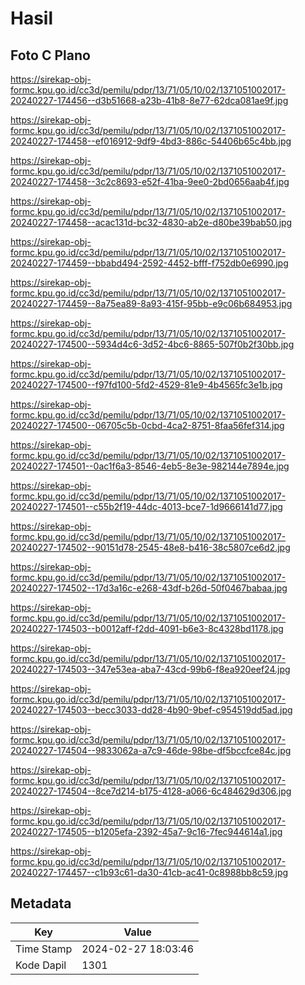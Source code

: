 # Hasil

## Foto C Plano

https://sirekap-obj-formc.kpu.go.id/cc3d/pemilu/pdpr/13/71/05/10/02/1371051002017-20240227-174456--d3b51668-a23b-41b8-8e77-62dca081ae9f.jpg

https://sirekap-obj-formc.kpu.go.id/cc3d/pemilu/pdpr/13/71/05/10/02/1371051002017-20240227-174458--ef016912-9df9-4bd3-886c-54406b65c4bb.jpg

https://sirekap-obj-formc.kpu.go.id/cc3d/pemilu/pdpr/13/71/05/10/02/1371051002017-20240227-174458--3c2c8693-e52f-41ba-9ee0-2bd0656aab4f.jpg

https://sirekap-obj-formc.kpu.go.id/cc3d/pemilu/pdpr/13/71/05/10/02/1371051002017-20240227-174458--acac131d-bc32-4830-ab2e-d80be39bab50.jpg

https://sirekap-obj-formc.kpu.go.id/cc3d/pemilu/pdpr/13/71/05/10/02/1371051002017-20240227-174459--bbabd494-2592-4452-bfff-f752db0e6990.jpg

https://sirekap-obj-formc.kpu.go.id/cc3d/pemilu/pdpr/13/71/05/10/02/1371051002017-20240227-174459--8a75ea89-8a93-415f-95bb-e9c06b684953.jpg

https://sirekap-obj-formc.kpu.go.id/cc3d/pemilu/pdpr/13/71/05/10/02/1371051002017-20240227-174500--5934d4c6-3d52-4bc6-8865-507f0b2f30bb.jpg

https://sirekap-obj-formc.kpu.go.id/cc3d/pemilu/pdpr/13/71/05/10/02/1371051002017-20240227-174500--f97fd100-5fd2-4529-81e9-4b4565fc3e1b.jpg

https://sirekap-obj-formc.kpu.go.id/cc3d/pemilu/pdpr/13/71/05/10/02/1371051002017-20240227-174500--06705c5b-0cbd-4ca2-8751-8faa56fef314.jpg

https://sirekap-obj-formc.kpu.go.id/cc3d/pemilu/pdpr/13/71/05/10/02/1371051002017-20240227-174501--0ac1f6a3-8546-4eb5-8e3e-982144e7894e.jpg

https://sirekap-obj-formc.kpu.go.id/cc3d/pemilu/pdpr/13/71/05/10/02/1371051002017-20240227-174501--c55b2f19-44dc-4013-bce7-1d9666141d77.jpg

https://sirekap-obj-formc.kpu.go.id/cc3d/pemilu/pdpr/13/71/05/10/02/1371051002017-20240227-174502--90151d78-2545-48e8-b416-38c5807ce6d2.jpg

https://sirekap-obj-formc.kpu.go.id/cc3d/pemilu/pdpr/13/71/05/10/02/1371051002017-20240227-174502--17d3a16c-e268-43df-b26d-50f0467babaa.jpg

https://sirekap-obj-formc.kpu.go.id/cc3d/pemilu/pdpr/13/71/05/10/02/1371051002017-20240227-174503--b0012aff-f2dd-4091-b6e3-8c4328bd1178.jpg

https://sirekap-obj-formc.kpu.go.id/cc3d/pemilu/pdpr/13/71/05/10/02/1371051002017-20240227-174503--347e53ea-aba7-43cd-99b6-f8ea920eef24.jpg

https://sirekap-obj-formc.kpu.go.id/cc3d/pemilu/pdpr/13/71/05/10/02/1371051002017-20240227-174503--becc3033-dd28-4b90-9bef-c954519dd5ad.jpg

https://sirekap-obj-formc.kpu.go.id/cc3d/pemilu/pdpr/13/71/05/10/02/1371051002017-20240227-174504--9833062a-a7c9-46de-98be-df5bccfce84c.jpg

https://sirekap-obj-formc.kpu.go.id/cc3d/pemilu/pdpr/13/71/05/10/02/1371051002017-20240227-174504--8ce7d214-b175-4128-a066-6c484629d306.jpg

https://sirekap-obj-formc.kpu.go.id/cc3d/pemilu/pdpr/13/71/05/10/02/1371051002017-20240227-174505--b1205efa-2392-45a7-9c16-7fec944614a1.jpg

https://sirekap-obj-formc.kpu.go.id/cc3d/pemilu/pdpr/13/71/05/10/02/1371051002017-20240227-174457--c1b93c61-da30-41cb-ac41-0c8988bb8c59.jpg


## Metadata

| Key        | Value               |
| ---------- | ------------------- |
| Time Stamp | 2024-02-27 18:03:46 |
| Kode Dapil | 1301                |



